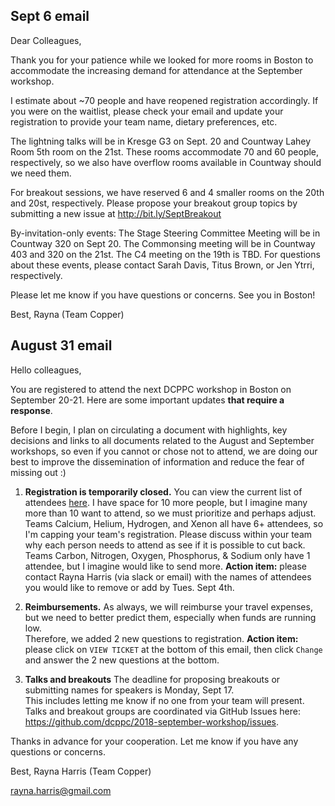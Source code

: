 ## Sept 6 email 

Dear Colleagues,

Thank you for your patience while we looked for more rooms in Boston to accommodate the increasing demand for attendance at the September workshop. 

I estimate about ~70 people and have reopened registration accordingly. If you were on the waitlist, please check your email and update your registration to provide your team name, dietary preferences, etc.

The lightning talks will be in Kresge G3 on Sept. 20 and Countway Lahey Room 5th room on the 21st. These rooms accommodate 70 and 60 people, respectively, so we also have overflow rooms available in Countway should we need them.

For breakout sessions, we have reserved 6 and 4 smaller rooms on the 20th and 20st, respectively. Please propose your breakout group topics by submitting a new issue at http://bit.ly/SeptBreakout

By-invitation-only events: The Stage Steering Committee Meeting will be in Countway 320 on Sept 20. The Commonsing meeting will be in Countway 403 and 320 on the 21st. The C4 meeting on the 19th is TBD. For questions about these events, please contact Sarah Davis, Titus Brown, or Jen Ytrri, respectively. 

Please let me know if you have questions or concerns. See you in Boston!

Best,
Rayna (Team Copper)


## August 31 email

Hello colleagues,

You are registered to attend the next DCPPC workshop in Boston on September 20-21. 
Here are some important updates **that require a response**. 

Before I begin, I plan on circulating a document with highlights, 
key decisions and links to all documents related to the August and September workshops, 
so even if you cannot or chose not to attend, we are doing our best to improve the 
dissemination of information and reduce the fear of missing out :)

1. **Registration is temporarily closed.** 
You can view the current list of attendees [here](http://nih-data-commons.us/2018-september-workshop/attendees). 
I have space for 10 more people, but I imagine many more than 10 want to attend, 
so we must prioritize and perhaps adjust.  
Teams Calcium, Helium, Hydrogen, and Xenon all have 6+ attendees, 
so I'm capping your team's registration. 
Please discuss within your team why each person needs to attend as see if it is possible to cut back.  
Teams Carbon, Nitrogen, Oxygen, Phosphorus, & Sodium only have 1 attendee, 
but I imagine would like to send more. 
**Action item:** please contact Rayna Harris (via slack or email) with the names of attendees you would like to remove or add by Tues. Sept 4th.  

   
1. **Reimbursements.** As always, we will reimburse your travel expenses, 
but we need to better predict them, especially when funds are running low.  
Therefore, we added 2 new questions to registration. 
**Action item:** please click on `VIEW TICKET` at the bottom of this email, 
then click `Change` and answer the 2 new questions at the bottom.

    
1. **Talks and breakouts** 
The deadline for proposing breakouts or submitting names for speakers is Monday, Sept 17.  
This includes letting me know if no one from your team will present. 
Talks and breakout groups are coordinated via GitHub Issues 
here: https://github.com/dcppc/2018-september-workshop/issues. 

     
Thanks in advance for your cooperation. Let me know if you have any questions or concerns.

Best,
Rayna Harris (Team Copper)

rayna.harris@gmail.com
